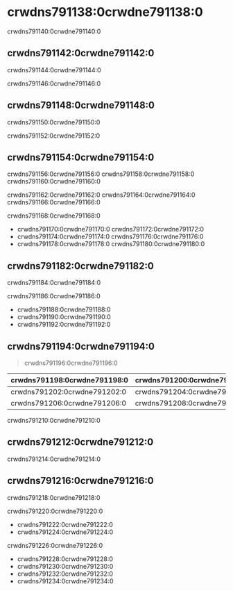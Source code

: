 # crwdns791138:0crwdne791138:0

<p class="description">crwdns791140:0crwdne791140:0</p>

## crwdns791142:0crwdne791142:0

crwdns791144:0crwdne791144:0

crwdns791146:0crwdne791146:0

## crwdns791148:0crwdne791148:0

crwdns791150:0crwdne791150:0

crwdns791152:0crwdne791152:0

## crwdns791154:0crwdne791154:0

crwdns791156:0crwdne791156:0 crwdns791158:0crwdne791158:0 crwdns791160:0crwdne791160:0

crwdns791162:0crwdne791162:0 crwdns791164:0crwdne791164:0 crwdns791166:0crwdne791166:0

crwdns791168:0crwdne791168:0

- crwdns791170:0crwdne791170:0 crwdns791172:0crwdne791172:0
- crwdns791174:0crwdne791174:0 crwdns791176:0crwdne791176:0
- crwdns791178:0crwdne791178:0 crwdns791180:0crwdne791180:0

## crwdns791182:0crwdne791182:0

crwdns791184:0crwdne791184:0

crwdns791186:0crwdne791186:0

- crwdns791188:0crwdne791188:0
- crwdns791190:0crwdne791190:0
- crwdns791192:0crwdne791192:0

## crwdns791194:0crwdne791194:0

> crwdns791196:0crwdne791196:0

| crwdns791198:0crwdne791198:0 | crwdns791200:0crwdne791200:0 |
|:---------------------------- |:---------------------------- |
| crwdns791202:0crwdne791202:0 | crwdns791204:0crwdne791204:0 |
| crwdns791206:0crwdne791206:0 | crwdns791208:0crwdne791208:0 |

crwdns791210:0crwdne791210:0

## crwdns791212:0crwdne791212:0

crwdns791214:0crwdne791214:0

## crwdns791216:0crwdne791216:0

crwdns791218:0crwdne791218:0

crwdns791220:0crwdne791220:0

- crwdns791222:0crwdne791222:0
- crwdns791224:0crwdne791224:0

crwdns791226:0crwdne791226:0

- crwdns791228:0crwdne791228:0
- crwdns791230:0crwdne791230:0
- crwdns791232:0crwdne791232:0
- crwdns791234:0crwdne791234:0